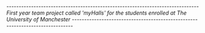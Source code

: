 ------------------------------------*------------------------------------------
			First year team project called 'myHalls' for the students enrolled at 
												The University of Manchester
------------------------------------*------------------------------------------